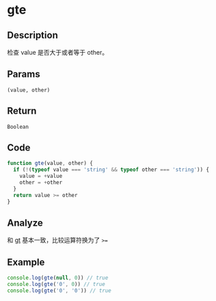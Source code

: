 # gte

## Description
检查 value 是否大于或者等于 other。
## Params
`(value, other)`
## Return
`Boolean`

## Code
```js
function gte(value, other) {
  if (!(typeof value === 'string' && typeof other === 'string')) {
    value = +value
    other = +other
  }
  return value >= other
}
```
## Analyze
和 [gt](./gt.md) 基本一致，比较运算符换为了 `>=`

## Example
```js
console.log(gte(null, 0)) // true
console.log(gte('0', 0)) // true
console.log(gte('0', '0')) // true
```
